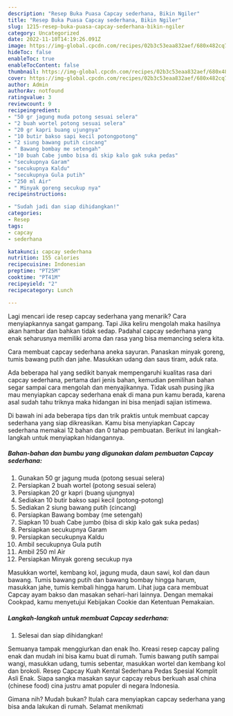 ```yaml
---
description: "Resep Buka Puasa Capcay sederhana, Bikin Ngiler"
title: "Resep Buka Puasa Capcay sederhana, Bikin Ngiler"
slug: 1215-resep-buka-puasa-capcay-sederhana-bikin-ngiler
category: Uncategorized
date: 2022-11-10T14:19:26.091Z
image: https://img-global.cpcdn.com/recipes/02b3c53eaa832aef/680x482cq70/capcay-sederhana-foto-resep-utama.jpg
hideToc: false
enableToc: true
enableTocContent: false
thumbnail: https://img-global.cpcdn.com/recipes/02b3c53eaa832aef/680x482cq70/capcay-sederhana-foto-resep-utama.jpg
cover: https://img-global.cpcdn.com/recipes/02b3c53eaa832aef/680x482cq70/capcay-sederhana-foto-resep-utama.jpg
author: Admin
authorAv: notfound
ratingvalue: 3
reviewcount: 9
recipeingredient:
- "50 gr jagung muda potong sesuai selera"
- "2 buah wortel potong sesuai selera"
- "20 gr kapri buang ujungnya"
- "10 butir bakso sapi kecil potongpotong"
- "2 siung bawang putih cincang"
- " Bawang bombay me setengah"
- "10 buah Cabe jumbo bisa di skip kalo gak suka pedas"
- "secukupnya Garam"
- "secukupnya Kaldu"
- "secukupnya Gula putih"
- "250 ml Air"
- " Minyak goreng secukup nya"
recipeinstructions:

- "Sudah jadi dan siap dihidangkan!"
categories:
- Resep
tags:
- capcay
- sederhana

katakunci: capcay sederhana 
nutrition: 155 calories
recipecuisine: Indonesian
preptime: "PT25M"
cooktime: "PT41M"
recipeyield: "2"
recipecategory: Lunch

---
```



Lagi mencari ide resep capcay sederhana yang menarik? Cara menyiapkannya sangat gampang. Tapi Jika keliru mengolah maka hasilnya akan hambar dan bahkan tidak sedap. Padahal capcay sederhana yang enak seharusnya memiliki aroma dan rasa yang bisa memancing selera kita.


Cara membuat capcay sederhana aneka sayuran. Panaskan minyak goreng, tumis bawang putih dan jahe. Masukkan udang dan saus tiram, aduk rata.

Ada beberapa hal yang sedikit banyak mempengaruhi kualitas rasa dari capcay sederhana, pertama dari jenis bahan, kemudian pemilihan bahan segar sampai cara mengolah dan menyajikannya. Tidak usah pusing jika mau menyiapkan capcay sederhana enak di mana pun kamu berada, karena asal sudah tahu triknya maka hidangan ini bisa menjadi sajian istimewa.


Di bawah ini ada beberapa tips dan trik praktis untuk membuat capcay sederhana yang siap dikreasikan. Kamu bisa menyiapkan Capcay sederhana memakai 12 bahan dan 0 tahap pembuatan. Berikut ini langkah-langkah untuk menyiapkan hidangannya.

<!--inarticleads1-->

##### Bahan-bahan dan bumbu yang digunakan dalam pembuatan Capcay sederhana:

1. Gunakan 50 gr jagung muda (potong sesuai selera)
1. Persiapkan 2 buah wortel (potong sesuai selera)
1. Persiapkan 20 gr kapri (buang ujungnya)
1. Sediakan 10 butir bakso sapi kecil (potong-potong)
1. Sediakan 2 siung bawang putih (cincang)
1. Persiapkan  Bawang bombay (me setengah)
1. Siapkan 10 buah Cabe jumbo (bisa di skip kalo gak suka pedas)
1. Persiapkan secukupnya Garam
1. Persiapkan secukupnya Kaldu
1. Ambil secukupnya Gula putih
1. Ambil 250 ml Air
1. Persiapkan  Minyak goreng secukup nya


Masukkan wortel, kembang kol, jagung muda, daun sawi, kol dan daun bawang. Tumis bawang putih dan bawang bombay hingga harum, masukkan jahe, tumis kembali hingga harum. Lihat juga cara membuat Capcay ayam bakso dan masakan sehari-hari lainnya. Dengan memakai Cookpad, kamu menyetujui Kebijakan Cookie dan Ketentuan Pemakaian. 

<!--inarticleads2-->

##### Langkah-langkah untuk membuat Capcay sederhana:


1. Selesai dan siap dihidangkan!

Semuanya tampak menggiurkan dan enak lho. Kreasi resep capcay paling enak dan mudah ini bisa kamu buat di rumah. Tumis bawang putih sampai wangi, masukkan udang, tumis sebentar, masukkan wortel dan kembang kol dan brokoli. Resep Capcay Kuah Kental Sederhana Pedas Spesial Komplit Asli Enak. Siapa sangka masakan sayur capcay rebus berkuah asal china (chinese food) cina justru amat populer di negara Indonesia. 

Gimana nih? Mudah bukan? Itulah cara menyiapkan capcay sederhana yang bisa anda lakukan di rumah. Selamat menikmati
